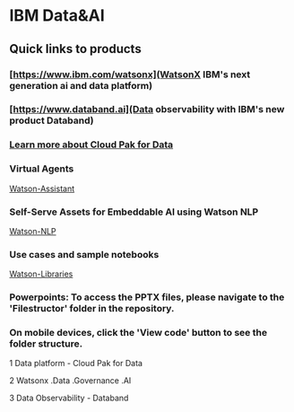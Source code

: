 # IBM Data&AI 




## Quick links to products

### [https://www.ibm.com/watsonx](WatsonX IBM's next generation ai and data platform)



### [https://www.databand.ai](Data observability with IBM's new product Databand)
   

### [Learn more about Cloud Pak for Data](https://www.ibm.com/products/cloud-pak-for-data)

### Virtual Agents
[Watson-Assistant](https://www.ibm.com/products/watson-assistant)
### Self-Serve Assets for Embeddable AI using Watson NLP
[Watson-NLP](https://github.com/ibm-build-lab/Watson-NLP)
### Use cases and sample notebooks
[Watson-Libraries](https://www.ibm.com/docs/en/watson-libraries?topic=home-use-cases-sample-notebooks)


### Powerpoints: To access the PPTX files, please navigate to the 'Filestructor' folder in the repository. 
### On mobile devices, click the 'View code' button to see the folder structure.

1		Data platform - Cloud Pak for Data

2		Watsonx .Data .Governance .AI

3		Data Observability - Databand




